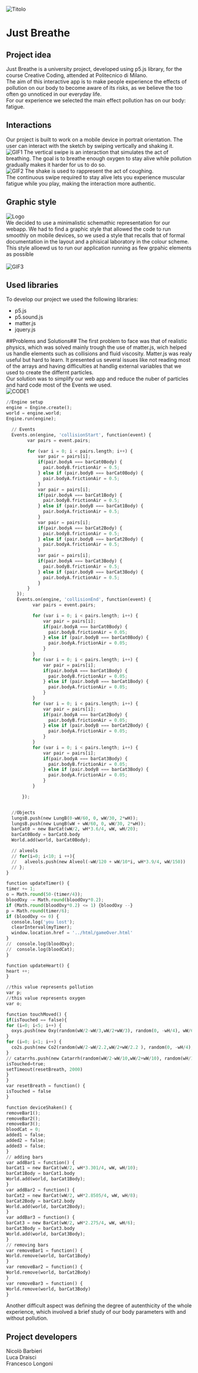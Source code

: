 ![Titolo](/imgs/titolone_home.png)


# Just Breathe #

## Project idea ##
Just Breathe is a university project, developed using p5.js library, for the course Creative Coding, attended at Politecnico di Milano.<br/>
The aim of this interactive app is to make people experience the effects of pollution on our body to become aware of its risks, as we believe the too often go unnoticed in our everyday life.<br/>
For our experience we selected the main effect pollution has on our body: fatigue.<br/>

## Interactions ##
Our project is built to work on a mobile device in portrait orientation. The user can interact with the sketch by swiping vertically and shaking it.</br>
![GIF1](/imgs/smartphone_play.gif)
The vertical swipe is an interaction that simulates the act of breathing. The goal is to breathe enough oxygen to stay alive while pollution gradually makes it harder for us to do so.<br/>
![GIF2](/imgs/smartphone_go-2.gif)
The shake is used to rappresent the act of coughing.</br>
The continuous swipe required to stay alive lets you experience muscular fatigue while you play, making the interaction more authentic.</br>


## Graphic style ##
![Logo](/imgs/loghetto.png)</br>
We decided to use a minimalistic schemathic representation for our webapp. We had to find a graphic style that allowed the code to run smoothly on mobile devices, so we used a style that recalls that of formal documentation in the layout and a phisical laboratory in the colour scheme. This style alloewd us to run our application running as few grpahic elements as possible<br/>
<br/>
![GIF3](/imgs/smartphone_info.gif)

## Used libraries ##
To develop our project we used the following libraries:

* p5.js
* p5.sound.js
* matter.js
* jquery.js

##Problems and Solutions##
The first problem to face was that of realistic physics, which was solved mainly trough the use of matter.js, wich helped us handle elements such as collisions and fluid viscosity.
Matter.js was realy useful but hard to learn. It presented us several issues like not reading most of the arrays and having difficulties at handlig external variables that we used to create the differnt particles.</br>
Our solution was to simplify our web app and reduce the nuber of particles and hard code most of the Events we used.</br>
![CODE1](/imgs/codice_1.png)


``` python
//Engine setup
engine = Engine.create();
world = engine.world;
Engine.run(engine);

  // Events
  Events.on(engine, 'collisionStart', function(event) {
        var pairs = event.pairs;

        for (var i = 0; i < pairs.length; i++) {
            var pair = pairs[i];
            if(pair.bodyA === barCat0Body) {
              pair.bodyB.frictionAir = 0.5;
            } else if (pair.bodyB === barCat0Body) {
              pair.bodyA.frictionAir = 0.5;
            }
            var pair = pairs[i];
            if(pair.bodyA === barCat1Body) {
              pair.bodyB.frictionAir = 0.5;
            } else if (pair.bodyB === barCat1Body) {
              pair.bodyA.frictionAir = 0.5;
            }
            var pair = pairs[i];
            if(pair.bodyA === barCat2Body) {
              pair.bodyB.frictionAir = 0.5;
            } else if (pair.bodyB === barCat2Body) {
              pair.bodyA.frictionAir = 0.5;
            }
            var pair = pairs[i];
            if(pair.bodyA === barCat3Body) {
              pair.bodyB.frictionAir = 0.5;
            } else if (pair.bodyB === barCat3Body) {
              pair.bodyA.frictionAir = 0.5;
            }
        }
    });
    Events.on(engine, 'collisionEnd', function(event) {
          var pairs = event.pairs;

          for (var i = 0; i < pairs.length; i++) {
              var pair = pairs[i];
              if(pair.bodyA === barCat0Body) {
                pair.bodyB.frictionAir = 0.05;
              } else if (pair.bodyB === barCat0Body) {
                pair.bodyA.frictionAir = 0.05;
              }
          }
          for (var i = 0; i < pairs.length; i++) {
              var pair = pairs[i];
              if(pair.bodyA === barCat1Body) {
                pair.bodyB.frictionAir = 0.05;
              } else if (pair.bodyB === barCat1Body) {
                pair.bodyA.frictionAir = 0.05;
              }
          }
          for (var i = 0; i < pairs.length; i++) {
              var pair = pairs[i];
              if(pair.bodyA === barCat2Body) {
                pair.bodyB.frictionAir = 0.05;
              } else if (pair.bodyB === barCat2Body) {
                pair.bodyA.frictionAir = 0.05;
              }
          }
          for (var i = 0; i < pairs.length; i++) {
              var pair = pairs[i];
              if(pair.bodyA === barCat3Body) {
                pair.bodyB.frictionAir = 0.05;
              } else if (pair.bodyB === barCat3Body) {
                pair.bodyA.frictionAir = 0.05;
              }
          }

      });


  //Objects
  lungsB.push(new LungB(0-wW/60, 0, wW/30, 2*wH));
  lungsB.push(new LungB(wW + wW/60, 0, wW/30, 2*wH));
  barCat0 = new BarCat(wW/2, wH*3.6/4, wW, wH/20);
  barCat0Body = barCat0.body
  World.add(world, barCat0Body);

  // alveols
  // for(i=0; i<10; i ++){
  //   alveols.push(new Alveol(-wW/120 + wW/10*i, wH*3.9/4, wW/150))
  // };
}

function updateTimer() {
timer += 1;
o = Math.round(50-(timer/4));
bloodOxy -= Math.round(bloodOxy*0.2);
if (Math.round(bloodOxy*0.2) <= 1) {bloodOxy --}
p = Math.round(timer/6);
if (bloodOxy <= 0) {
  console.log('you lost');
  clearInterval(myTimer);
  window.location.href = '../html/gameOver.html'
}
//  console.log(bloodOxy);
//  console.log(bloodCat);
}

function updateHeart() {
heart ++;
}

//this value represents pollution
var p;
//this value represents oxygen
var o;

function touchMoved() {
if(isTouched == false){
for (i=0; i<5; i++) {
  oxys.push(new Oxy(random(wW/2-wW/3,wW/2+wW/3), random(0, -wH/4), wW/60));
}
for (i=0; i<1; i++) {
  co2s.push(new Co2(random(wW/2-wW/2.2,wW/2+wW/2.2 ), random(0, -wH/4), wW/20));
}
// catarrhs.push(new Catarrh(random(wW/2-wW/10,wW/2+wW/10), random(wH/16, wH*3.8/4), wW/50));
isTouched=true;
setTimeout(resetBreath, 2000)
}
}
var resetBreath = function() {
isTouched = false
}

function deviceShaken() {
removeBar1();
removeBar2();
removeBar3();
bloodCat = 0;
added1 = false;
added2 = false;
added3 = false;
}
// adding bars
var addBar1 = function() {
barCat1 = new BarCat(wW/2, wH*3.301/4, wW, wH/10);
barCat1Body = barCat1.body
World.add(world, barCat1Body);
}
var addBar2 = function() {
barCat2 = new BarCat(wW/2, wH*2.8505/4, wW, wH/8);
barCat2Body = barCat2.body
World.add(world, barCat2Body);
}
var addBar3 = function() {
barCat3 = new BarCat(wW/2, wH*2.275/4, wW, wH/6);
barCat3Body = barCat3.body
World.add(world, barCat3Body);
}
// removing bars
var removeBar1 = function() {
World.remove(world, barCat1Body)
}
var removeBar2 = function() {
World.remove(world, barCat2Body)
}
var removeBar3 = function() {
World.remove(world, barCat3Body)
}
```

Another difficult aspect was defining the degree of autenthicity of the whole experience, which involved a brief study of our body parameters with and without pollution.


## Project developers ##
Nicolò Barbieri<br/>
Luca Draisci<br/>
Francesco Longoni
